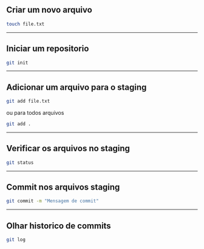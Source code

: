 ## Criar um novo arquivo
```bash
touch file.txt
```

---

## Iniciar um repositorio
```bash
git init
```

---

## Adicionar um arquivo para o staging
```bash
git add file.txt
```
ou para todos arquivos
```bash
git add .
```

---

## Verificar os arquivos no staging
```bash
git status
```

---

## Commit nos arquivos staging
```bash
git commit -m "Mensagem de commit"
```

---

## Olhar historico de commits
```bash
git log
```